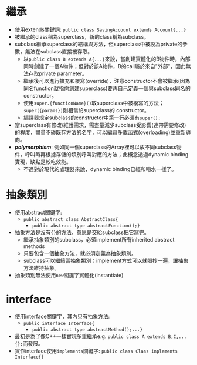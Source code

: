# 繼承
- 使用extends關鍵詞: `public class SavingAccount extends Account{...}`
- 被繼承的class稱為superclass，新的class稱為subclass。
- subclass繼承superclass的結構與方法，但superclass中被設為private的參數，無法在subclass直接被存取。
  - 以`public class B extends A{...}`來說，當創建實體化的B物件時，內部同時創建了一個A物件；但對於該A物件，B的call屬於來自"外部"，因此無法存取private parameter。
  - 繼承後可以進行擴充和覆寫(override)，注意constructor不會被繼承(因為同名function就指向創建superclass)要再自己定義一個與subclass同名的constructor。
  - 使用`super.{functionName}()`取superclass中被複寫的方法；`super({params})`則相當於superclass的 constructor。
  - 編譯器規定subclass的constructor中第一行必須有`super();`
- 當superclass有修改/維護需求，需盡量減少subclass受影響(連帶需要修改)的程度，盡量不碰既存方法的名字，可以編寫多載函式(overloading)並重新導向。
- ***polymorphism***: 例如同一個superclass的Array裡可以放不同subclass物件，呼叫時再根據存儲的類別呼叫對應的方法；此概念透過dynamic binding實現，缺點是較吃效能。
  - 不過對於現代的處理器來說，dynamic binding已經和喝水一樣了。

# 抽象類別
- 使用abstract關鍵字: 
  - `public abstract class AbstractClass{`
    - `public abstract type abstractFunction();}`
- 抽象方法是沒有`{}`的方法，意思是交給subclass把它寫完。
  - 繼承抽象類別的subclass，必須implement所有inherited abstract methods
  - 只要包含一個抽象方法，就必須定義為抽象類別。
  - subclass可以繼續當抽象類別；implement方式可以就照抄一遍，讓抽象方法維持抽象。
- 抽象類別無法使用`new`關鍵字實體化(instantiate)

# interface
- 使用interface關鍵字，其內只有抽象方法:
  - `public interface Interface{`
    - `public abstract type abstractMethod();...}` 
- 最初是為了像C++一樣實現多重繼承e.g. `public class A extends B,C,...{};`而發展。
- 實作interface使用`implements`關鍵字: `public class Class inplements Interface{}`